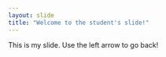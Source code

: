```yaml
---
layout: slide
title: "Welcome to the student's slide!"
---
```

This is my slide.
Use the left arrow to go back!